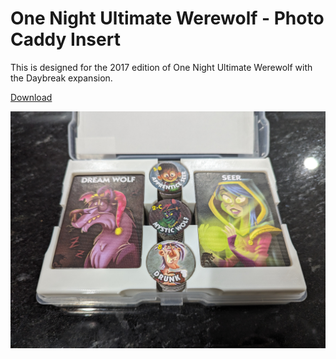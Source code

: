 # One Night Ultimate Werewolf - Photo Caddy Insert

This is designed for the 2017 edition of One Night Ultimate Werewolf with the Daybreak expansion.

[Download](https://raw.githubusercontent.com/pcon/photo_caddy_game_organizers/master/one_night_ultimate_werewolf/models/insert.stl)

![Box with insert](https://raw.githubusercontent.com/pcon/photo_caddy_game_organizers/master/one_night_ultimate_werewolf/assets/box_inside_0.jpg)